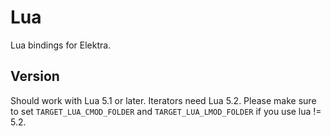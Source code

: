 # Lua #

Lua bindings for Elektra.

## Version ##

Should work with Lua 5.1 or later. Iterators need Lua 5.2.
Please make sure to set `TARGET_LUA_CMOD_FOLDER` and `TARGET_LUA_LMOD_FOLDER` if you use lua != 5.2.
